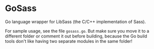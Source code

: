 GoSass
======

Go language wrapper for LibSass (the C/C++ implementation of Sass).

For sample usage, see the file `gosass.go`. But make sure you move it to a different folder or comment it out before building, because the Go build tools don't like having two separate modules in the same folder!
